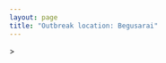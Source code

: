 ```yaml
---
layout: page
title: "Outbreak location: Begusarai"
---
```

<div id="mapid">
<script src="https://buda-magenta.github.io/hazard_map/load_map.js"></script>
><script>
var marker_outbreak = L.marker([25.512719, 86.090571],{"autoPan": true}).addTo(map); marker_outbreak.bindTooltip("Begusarai").openTooltip();

var circle_1 = L.circle([25.560900, 87.647654], {"pane": "markerPane", "color": "red", "fill": true, "fillOpacity": 0.2, "fillRule": "evenodd", "lineCap": "round", "lineJoin": "round", "opacity": 1.0, "radius": 613724, "stroke": true, "weight": 2}).addTo(map);
circle_1.bindTooltip("Katihar<br>rank: 1<br>hazard index: 0.153431")

var circle_2 = L.circle([25.832642, 86.614893], {"pane": "markerPane", "color": "red", "fill": true, "fillOpacity": 0.2, "fillRule": "evenodd", "lineCap": "round", "lineJoin": "round", "opacity": 1.0, "radius": 386662, "stroke": true, "weight": 2}).addTo(map);
circle_2.bindTooltip("Saharsa<br>rank: 2<br>hazard index: 0.096666")

var circle_3 = L.circle([25.609324, 85.123525], {"pane": "markerPane", "color": "red", "fill": true, "fillOpacity": 0.2, "fillRule": "evenodd", "lineCap": "round", "lineJoin": "round", "opacity": 1.0, "radius": 113589, "stroke": true, "weight": 2}).addTo(map);
circle_3.bindTooltip("Patna<br>rank: 3<br>hazard index: 0.028397")

var circle_4 = L.circle([26.716413, 88.430992], {"pane": "markerPane", "color": "red", "fill": true, "fillOpacity": 0.2, "fillRule": "evenodd", "lineCap": "round", "lineJoin": "round", "opacity": 1.0, "radius": 69776, "stroke": true, "weight": 2}).addTo(map);
circle_4.bindTooltip("Siliguri<br>rank: 4<br>hazard index: 0.017444")

var circle_5 = L.circle([26.000000, 87.500000], {"pane": "markerPane", "color": "red", "fill": true, "fillOpacity": 0.2, "fillRule": "evenodd", "lineCap": "round", "lineJoin": "round", "opacity": 1.0, "radius": 48547, "stroke": true, "weight": 2}).addTo(map);
circle_5.bindTooltip("Purnia<br>rank: 5<br>hazard index: 0.012137")

var circle_6 = L.circle([23.795281, 86.430964], {"pane": "markerPane", "color": "red", "fill": true, "fillOpacity": 0.2, "fillRule": "evenodd", "lineCap": "round", "lineJoin": "round", "opacity": 1.0, "radius": 42162, "stroke": true, "weight": 2}).addTo(map);
circle_6.bindTooltip("Dhanbad<br>rank: 6<br>hazard index: 0.010541")

var circle_7 = L.circle([25.680654, 88.124646], {"pane": "markerPane", "color": "red", "fill": true, "fillOpacity": 0.2, "fillRule": "evenodd", "lineCap": "round", "lineJoin": "round", "opacity": 1.0, "radius": 41793, "stroke": true, "weight": 2}).addTo(map);
circle_7.bindTooltip("Raiganj<br>rank: 7<br>hazard index: 0.010448")

var circle_8 = L.circle([26.148658, 85.340013], {"pane": "markerPane", "color": "red", "fill": true, "fillOpacity": 0.2, "fillRule": "evenodd", "lineCap": "round", "lineJoin": "round", "opacity": 1.0, "radius": 19243, "stroke": true, "weight": 2}).addTo(map);
circle_8.bindTooltip("Muzaffarpur<br>rank: 8<br>hazard index: 0.004811")

var circle_9 = L.circle([26.083143, 86.032571], {"pane": "markerPane", "color": "red", "fill": true, "fillOpacity": 0.2, "fillRule": "evenodd", "lineCap": "round", "lineJoin": "round", "opacity": 1.0, "radius": 17752, "stroke": true, "weight": 2}).addTo(map);
circle_9.bindTooltip("Darbhanga<br>rank: 9<br>hazard index: 0.004438")

var circle_10 = L.circle([24.796436, 85.007956], {"pane": "markerPane", "color": "red", "fill": true, "fillOpacity": 0.2, "fillRule": "evenodd", "lineCap": "round", "lineJoin": "round", "opacity": 1.0, "radius": 17660, "stroke": true, "weight": 2}).addTo(map);
circle_10.bindTooltip("Gaya<br>rank: 10<br>hazard index: 0.004415")

var circle_11 = L.circle([25.286698, 87.132254], {"pane": "markerPane", "color": "red", "fill": true, "fillOpacity": 0.2, "fillRule": "evenodd", "lineCap": "round", "lineJoin": "round", "opacity": 1.0, "radius": 14451, "stroke": true, "weight": 2}).addTo(map);
circle_11.bindTooltip("Bhagalpur<br>rank: 11<br>hazard index: 0.003613")

var circle_12 = L.circle([26.298638, 87.953148], {"pane": "markerPane", "color": "red", "fill": true, "fillOpacity": 0.2, "fillRule": "evenodd", "lineCap": "round", "lineJoin": "round", "opacity": 1.0, "radius": 14090, "stroke": true, "weight": 2}).addTo(map);
circle_12.bindTooltip("Kishanganj<br>rank: 12<br>hazard index: 0.003523")

var circle_13 = L.circle([24.965712, 88.127778], {"pane": "markerPane", "color": "red", "fill": true, "fillOpacity": 0.2, "fillRule": "evenodd", "lineCap": "round", "lineJoin": "round", "opacity": 1.0, "radius": 11574, "stroke": true, "weight": 2}).addTo(map);
circle_13.bindTooltip("English Bazar<br>rank: 13<br>hazard index: 0.002894")

var circle_14 = L.circle([26.180598, 91.753943], {"pane": "markerPane", "color": "red", "fill": true, "fillOpacity": 0.2, "fillRule": "evenodd", "lineCap": "round", "lineJoin": "round", "opacity": 1.0, "radius": 11291, "stroke": true, "weight": 2}).addTo(map);
circle_14.bindTooltip("Guwahati<br>rank: 14<br>hazard index: 0.002823")

var circle_15 = L.circle([28.651718, 77.221939], {"pane": "markerPane", "color": "red", "fill": true, "fillOpacity": 0.2, "fillRule": "evenodd", "lineCap": "round", "lineJoin": "round", "opacity": 1.0, "radius": 10929, "stroke": true, "weight": 2}).addTo(map);
circle_15.bindTooltip("Delhi<br>rank: 15<br>hazard index: 0.002732")

var circle_16 = L.circle([25.205305, 85.514612], {"pane": "markerPane", "color": "red", "fill": true, "fillOpacity": 0.2, "fillRule": "evenodd", "lineCap": "round", "lineJoin": "round", "opacity": 1.0, "radius": 10776, "stroke": true, "weight": 2}).addTo(map);
circle_16.bindTooltip("Biharsharif<br>rank: 16<br>hazard index: 0.002694")

var circle_17 = L.circle([22.541418, 88.357691], {"pane": "markerPane", "color": "red", "fill": true, "fillOpacity": 0.2, "fillRule": "evenodd", "lineCap": "round", "lineJoin": "round", "opacity": 1.0, "radius": 10345, "stroke": true, "weight": 2}).addTo(map);
circle_17.bindTooltip("Kolkata<br>rank: 17<br>hazard index: 0.002586")

var circle_18 = L.circle([25.623457, 84.596839], {"pane": "markerPane", "color": "red", "fill": true, "fillOpacity": 0.2, "fillRule": "evenodd", "lineCap": "round", "lineJoin": "round", "opacity": 1.0, "radius": 9529, "stroke": true, "weight": 2}).addTo(map);
circle_18.bindTooltip("Arrah<br>rank: 18<br>hazard index: 0.002382")

var circle_19 = L.circle([25.623400, 85.041700], {"pane": "markerPane", "color": "red", "fill": true, "fillOpacity": 0.2, "fillRule": "evenodd", "lineCap": "round", "lineJoin": "round", "opacity": 1.0, "radius": 8055, "stroke": true, "weight": 2}).addTo(map);
circle_19.bindTooltip("Dinapur Nizamat<br>rank: 19<br>hazard index: 0.002014")

var circle_20 = L.circle([26.626484, 88.734077], {"pane": "markerPane", "color": "red", "fill": true, "fillOpacity": 0.2, "fillRule": "evenodd", "lineCap": "round", "lineJoin": "round", "opacity": 1.0, "radius": 7236, "stroke": true, "weight": 2}).addTo(map);
circle_20.bindTooltip("Jalpaiguri<br>rank: 20<br>hazard index: 0.001809")

var circle_21 = L.circle([25.720581, 85.255560], {"pane": "markerPane", "color": "red", "fill": true, "fillOpacity": 0.2, "fillRule": "evenodd", "lineCap": "round", "lineJoin": "round", "opacity": 1.0, "radius": 6842, "stroke": true, "weight": 2}).addTo(map);
circle_21.bindTooltip("Hajipur<br>rank: 21<br>hazard index: 0.001711")

var circle_22 = L.circle([25.220812, 86.517204], {"pane": "markerPane", "color": "red", "fill": true, "fillOpacity": 0.2, "fillRule": "evenodd", "lineCap": "round", "lineJoin": "round", "opacity": 1.0, "radius": 5942, "stroke": true, "weight": 2}).addTo(map);
circle_22.bindTooltip("Munger<br>rank: 22<br>hazard index: 0.001486")

var circle_23 = L.circle([26.669512, 84.957411], {"pane": "markerPane", "color": "red", "fill": true, "fillOpacity": 0.2, "fillRule": "evenodd", "lineCap": "round", "lineJoin": "round", "opacity": 1.0, "radius": 5877, "stroke": true, "weight": 2}).addTo(map);
circle_23.bindTooltip("Motihari<br>rank: 23<br>hazard index: 0.001469")

var circle_24 = L.circle([25.773344, 84.784977], {"pane": "markerPane", "color": "red", "fill": true, "fillOpacity": 0.2, "fillRule": "evenodd", "lineCap": "round", "lineJoin": "round", "opacity": 1.0, "radius": 5611, "stroke": true, "weight": 2}).addTo(map);
circle_24.bindTooltip("Chapra<br>rank: 24<br>hazard index: 0.001403")

var circle_25 = L.circle([25.133173, 86.525040], {"pane": "markerPane", "color": "red", "fill": true, "fillOpacity": 0.2, "fillRule": "evenodd", "lineCap": "round", "lineJoin": "round", "opacity": 1.0, "radius": 5531, "stroke": true, "weight": 2}).addTo(map);
circle_25.bindTooltip("Kharagpur<br>rank: 25<br>hazard index: 0.001383")

var circle_26 = L.circle([24.476642, 86.606732], {"pane": "markerPane", "color": "red", "fill": true, "fillOpacity": 0.2, "fillRule": "evenodd", "lineCap": "round", "lineJoin": "round", "opacity": 1.0, "radius": 5014, "stroke": true, "weight": 2}).addTo(map);
circle_26.bindTooltip("Deoghar<br>rank: 26<br>hazard index: 0.001254")

var circle_27 = L.circle([23.687130, 86.974659], {"pane": "markerPane", "color": "red", "fill": true, "fillOpacity": 0.2, "fillRule": "evenodd", "lineCap": "round", "lineJoin": "round", "opacity": 1.0, "radius": 4354, "stroke": true, "weight": 2}).addTo(map);
circle_27.bindTooltip("Asansol<br>rank: 27<br>hazard index: 0.001089")

var circle_28 = L.circle([23.967515, 85.438846], {"pane": "markerPane", "color": "red", "fill": true, "fillOpacity": 0.2, "fillRule": "evenodd", "lineCap": "round", "lineJoin": "round", "opacity": 1.0, "radius": 4299, "stroke": true, "weight": 2}).addTo(map);
circle_28.bindTooltip("Hazaribagh<br>rank: 28<br>hazard index: 0.001075")

var circle_29 = L.circle([25.152471, 85.006878], {"pane": "markerPane", "color": "red", "fill": true, "fillOpacity": 0.2, "fillRule": "evenodd", "lineCap": "round", "lineJoin": "round", "opacity": 1.0, "radius": 4060, "stroke": true, "weight": 2}).addTo(map);
circle_29.bindTooltip("Jehanabad<br>rank: 29<br>hazard index: 0.001015")

var circle_30 = L.circle([26.131004, 84.391257], {"pane": "markerPane", "color": "red", "fill": true, "fillOpacity": 0.2, "fillRule": "evenodd", "lineCap": "round", "lineJoin": "round", "opacity": 1.0, "radius": 4005, "stroke": true, "weight": 2}).addTo(map);
circle_30.bindTooltip("Siwan<br>rank: 30<br>hazard index: 0.001001")

var circle_31 = L.circle([23.370035, 85.325013], {"pane": "markerPane", "color": "red", "fill": true, "fillOpacity": 0.2, "fillRule": "evenodd", "lineCap": "round", "lineJoin": "round", "opacity": 1.0, "radius": 3577, "stroke": true, "weight": 2}).addTo(map);
circle_31.bindTooltip("Ranchi<br>rank: 31<br>hazard index: 0.000894")

var circle_32 = L.circle([30.909016, 75.851601], {"pane": "markerPane", "color": "red", "fill": true, "fillOpacity": 0.2, "fillRule": "evenodd", "lineCap": "round", "lineJoin": "round", "opacity": 1.0, "radius": 3209, "stroke": true, "weight": 2}).addTo(map);
circle_32.bindTooltip("Ludhiana<br>rank: 32<br>hazard index: 0.000802")

var circle_33 = L.circle([25.329791, 86.456777], {"pane": "markerPane", "color": "red", "fill": true, "fillOpacity": 0.2, "fillRule": "evenodd", "lineCap": "round", "lineJoin": "round", "opacity": 1.0, "radius": 3130, "stroke": true, "weight": 2}).addTo(map);
circle_33.bindTooltip("Jamalpur<br>rank: 33<br>hazard index: 0.000783")

var circle_34 = L.circle([26.838100, 80.934600], {"pane": "markerPane", "color": "red", "fill": true, "fillOpacity": 0.2, "fillRule": "evenodd", "lineCap": "round", "lineJoin": "round", "opacity": 1.0, "radius": 2515, "stroke": true, "weight": 2}).addTo(map);
circle_34.bindTooltip("Lucknow<br>rank: 34<br>hazard index: 0.000629")

var circle_35 = L.circle([26.460914, 80.321759], {"pane": "markerPane", "color": "red", "fill": true, "fillOpacity": 0.2, "fillRule": "evenodd", "lineCap": "round", "lineJoin": "round", "opacity": 1.0, "radius": 2490, "stroke": true, "weight": 2}).addTo(map);
circle_35.bindTooltip("Kanpur<br>rank: 35<br>hazard index: 0.000623")

var circle_36 = L.circle([31.634308, 74.873679], {"pane": "markerPane", "color": "red", "fill": true, "fillOpacity": 0.2, "fillRule": "evenodd", "lineCap": "round", "lineJoin": "round", "opacity": 1.0, "radius": 2252, "stroke": true, "weight": 2}).addTo(map);
circle_36.bindTooltip("Amritsar<br>rank: 36<br>hazard index: 0.000563")

var circle_37 = L.circle([28.863842, 78.805778], {"pane": "markerPane", "color": "red", "fill": true, "fillOpacity": 0.2, "fillRule": "evenodd", "lineCap": "round", "lineJoin": "round", "opacity": 1.0, "radius": 2035, "stroke": true, "weight": 2}).addTo(map);
circle_37.bindTooltip("Moradabad<br>rank: 37<br>hazard index: 0.000509")

var circle_38 = L.circle([28.457876, 79.405571], {"pane": "markerPane", "color": "red", "fill": true, "fillOpacity": 0.2, "fillRule": "evenodd", "lineCap": "round", "lineJoin": "round", "opacity": 1.0, "radius": 1953, "stroke": true, "weight": 2}).addTo(map);
circle_38.bindTooltip("Bareilly<br>rank: 38<br>hazard index: 0.000488")

var circle_39 = L.circle([26.671329, 83.364583], {"pane": "markerPane", "color": "red", "fill": true, "fillOpacity": 0.2, "fillRule": "evenodd", "lineCap": "round", "lineJoin": "round", "opacity": 1.0, "radius": 1797, "stroke": true, "weight": 2}).addTo(map);
circle_39.bindTooltip("Gorakhpur<br>rank: 39<br>hazard index: 0.000449")

var circle_40 = L.circle([27.037755, 88.263176], {"pane": "markerPane", "color": "red", "fill": true, "fillOpacity": 0.2, "fillRule": "evenodd", "lineCap": "round", "lineJoin": "round", "opacity": 1.0, "radius": 1731, "stroke": true, "weight": 2}).addTo(map);
circle_40.bindTooltip("Darjeeling<br>rank: 40<br>hazard index: 0.000433")

var circle_41 = L.circle([31.292011, 75.568058], {"pane": "markerPane", "color": "red", "fill": true, "fillOpacity": 0.2, "fillRule": "evenodd", "lineCap": "round", "lineJoin": "round", "opacity": 1.0, "radius": 1714, "stroke": true, "weight": 2}).addTo(map);
circle_41.bindTooltip("Jalandhar<br>rank: 41<br>hazard index: 0.000429")

var circle_42 = L.circle([23.535048, 87.338043], {"pane": "markerPane", "color": "red", "fill": true, "fillOpacity": 0.2, "fillRule": "evenodd", "lineCap": "round", "lineJoin": "round", "opacity": 1.0, "radius": 1641, "stroke": true, "weight": 2}).addTo(map);
circle_42.bindTooltip("Durgapur<br>rank: 42<br>hazard index: 0.000410")

var circle_43 = L.circle([27.484460, 94.901945], {"pane": "markerPane", "color": "red", "fill": true, "fillOpacity": 0.2, "fillRule": "evenodd", "lineCap": "round", "lineJoin": "round", "opacity": 1.0, "radius": 1588, "stroke": true, "weight": 2}).addTo(map);
circle_43.bindTooltip("Dibrugarh<br>rank: 43<br>hazard index: 0.000397")

var circle_44 = L.circle([25.263487, 88.789003], {"pane": "markerPane", "color": "red", "fill": true, "fillOpacity": 0.2, "fillRule": "evenodd", "lineCap": "round", "lineJoin": "round", "opacity": 1.0, "radius": 1470, "stroke": true, "weight": 2}).addTo(map);
circle_44.bindTooltip("Balurghat<br>rank: 44<br>hazard index: 0.000368")

var circle_45 = L.circle([22.801519, 86.202958], {"pane": "markerPane", "color": "red", "fill": true, "fillOpacity": 0.2, "fillRule": "evenodd", "lineCap": "round", "lineJoin": "round", "opacity": 1.0, "radius": 1347, "stroke": true, "weight": 2}).addTo(map);
circle_45.bindTooltip("Jamshedpur<br>rank: 45<br>hazard index: 0.000337")

var circle_46 = L.circle([29.988077, 77.508130], {"pane": "markerPane", "color": "red", "fill": true, "fillOpacity": 0.2, "fillRule": "evenodd", "lineCap": "round", "lineJoin": "round", "opacity": 1.0, "radius": 1289, "stroke": true, "weight": 2}).addTo(map);
circle_46.bindTooltip("Saharanpur<br>rank: 46<br>hazard index: 0.000322")

var circle_47 = L.circle([26.698885, 88.320030], {"pane": "markerPane", "color": "red", "fill": true, "fillOpacity": 0.2, "fillRule": "evenodd", "lineCap": "round", "lineJoin": "round", "opacity": 1.0, "radius": 1272, "stroke": true, "weight": 2}).addTo(map);
circle_47.bindTooltip("Bagdogra<br>rank: 47<br>hazard index: 0.000318")

var circle_48 = L.circle([25.335649, 83.007629], {"pane": "markerPane", "color": "red", "fill": true, "fillOpacity": 0.2, "fillRule": "evenodd", "lineCap": "round", "lineJoin": "round", "opacity": 1.0, "radius": 1058, "stroke": true, "weight": 2}).addTo(map);
circle_48.bindTooltip("Varanasi<br>rank: 48<br>hazard index: 0.000265")

var circle_49 = L.circle([19.075990, 72.877393], {"pane": "markerPane", "color": "red", "fill": true, "fillOpacity": 0.2, "fillRule": "evenodd", "lineCap": "round", "lineJoin": "round", "opacity": 1.0, "radius": 985, "stroke": true, "weight": 2}).addTo(map);
circle_49.bindTooltip("Mumbai<br>rank: 49<br>hazard index: 0.000246")

var circle_50 = L.circle([28.651718, 77.221939], {"pane": "markerPane", "color": "red", "fill": true, "fillOpacity": 0.2, "fillRule": "evenodd", "lineCap": "round", "lineJoin": "round", "opacity": 1.0, "radius": 973, "stroke": true, "weight": 2}).addTo(map);
circle_50.bindTooltip("Dehri<br>rank: 50<br>hazard index: 0.000243")

var circle_51 = L.circle([25.913591, 93.728371], {"pane": "markerPane", "color": "red", "fill": true, "fillOpacity": 0.2, "fillRule": "evenodd", "lineCap": "round", "lineJoin": "round", "opacity": 1.0, "radius": 900, "stroke": true, "weight": 2}).addTo(map);
circle_51.bindTooltip("Dimapur<br>rank: 51<br>hazard index: 0.000225")

var circle_52 = L.circle([23.699128, 85.991069], {"pane": "markerPane", "color": "red", "fill": true, "fillOpacity": 0.2, "fillRule": "evenodd", "lineCap": "round", "lineJoin": "round", "opacity": 1.0, "radius": 838, "stroke": true, "weight": 2}).addTo(map);
circle_52.bindTooltip("Bokaro<br>rank: 52<br>hazard index: 0.000210")

var circle_53 = L.circle([23.250000, 87.750000], {"pane": "markerPane", "color": "red", "fill": true, "fillOpacity": 0.2, "fillRule": "evenodd", "lineCap": "round", "lineJoin": "round", "opacity": 1.0, "radius": 809, "stroke": true, "weight": 2}).addTo(map);
circle_53.bindTooltip("Barddhaman<br>rank: 53<br>hazard index: 0.000202")

var circle_54 = L.circle([27.876990, 78.137290], {"pane": "markerPane", "color": "red", "fill": true, "fillOpacity": 0.2, "fillRule": "evenodd", "lineCap": "round", "lineJoin": "round", "opacity": 1.0, "radius": 760, "stroke": true, "weight": 2}).addTo(map);
circle_54.bindTooltip("Aligarh<br>rank: 54<br>hazard index: 0.000190")

var circle_55 = L.circle([23.730215, 86.839671], {"pane": "markerPane", "color": "red", "fill": true, "fillOpacity": 0.2, "fillRule": "evenodd", "lineCap": "round", "lineJoin": "round", "opacity": 1.0, "radius": 721, "stroke": true, "weight": 2}).addTo(map);
circle_55.bindTooltip("Kulti<br>rank: 55<br>hazard index: 0.000180")

var circle_56 = L.circle([24.379576, 88.585573], {"pane": "markerPane", "color": "red", "fill": true, "fillOpacity": 0.2, "fillRule": "evenodd", "lineCap": "round", "lineJoin": "round", "opacity": 1.0, "radius": 624, "stroke": true, "weight": 2}).addTo(map);
circle_56.bindTooltip("Baharampur<br>rank: 56<br>hazard index: 0.000156")

var circle_57 = L.circle([25.562071, 84.015672], {"pane": "markerPane", "color": "red", "fill": true, "fillOpacity": 0.2, "fillRule": "evenodd", "lineCap": "round", "lineJoin": "round", "opacity": 1.0, "radius": 613, "stroke": true, "weight": 2}).addTo(map);
circle_57.bindTooltip("Buxar<br>rank: 57<br>hazard index: 0.000153")

var circle_58 = L.circle([24.900100, 84.018211], {"pane": "markerPane", "color": "red", "fill": true, "fillOpacity": 0.2, "fillRule": "evenodd", "lineCap": "round", "lineJoin": "round", "opacity": 1.0, "radius": 582, "stroke": true, "weight": 2}).addTo(map);
circle_58.bindTooltip("Sasaram<br>rank: 58<br>hazard index: 0.000146")

var circle_59 = L.circle([22.890183, 88.426939], {"pane": "markerPane", "color": "red", "fill": true, "fillOpacity": 0.2, "fillRule": "evenodd", "lineCap": "round", "lineJoin": "round", "opacity": 1.0, "radius": 511, "stroke": true, "weight": 2}).addTo(map);
circle_59.bindTooltip("Naihati<br>rank: 59<br>hazard index: 0.000128")

var circle_60 = L.circle([22.707369, 88.374437], {"pane": "markerPane", "color": "red", "fill": true, "fillOpacity": 0.2, "fillRule": "evenodd", "lineCap": "round", "lineJoin": "round", "opacity": 1.0, "radius": 492, "stroke": true, "weight": 2}).addTo(map);
circle_60.bindTooltip("Baranagar<br>rank: 60<br>hazard index: 0.000123")

var circle_61 = L.circle([28.794068, 79.185930], {"pane": "markerPane", "color": "red", "fill": true, "fillOpacity": 0.2, "fillRule": "evenodd", "lineCap": "round", "lineJoin": "round", "opacity": 1.0, "radius": 467, "stroke": true, "weight": 2}).addTo(map);
circle_61.bindTooltip("Rampur<br>rank: 61<br>hazard index: 0.000117")

var circle_62 = L.circle([27.177366, 78.389912], {"pane": "markerPane", "color": "red", "fill": true, "fillOpacity": 0.2, "fillRule": "evenodd", "lineCap": "round", "lineJoin": "round", "opacity": 1.0, "radius": 461, "stroke": true, "weight": 2}).addTo(map);
circle_62.bindTooltip("Firozabad<br>rank: 62<br>hazard index: 0.000115")

var circle_63 = L.circle([12.979120, 77.591300], {"pane": "markerPane", "color": "red", "fill": true, "fillOpacity": 0.2, "fillRule": "evenodd", "lineCap": "round", "lineJoin": "round", "opacity": 1.0, "radius": 424, "stroke": true, "weight": 2}).addTo(map);
circle_63.bindTooltip("Bangalore<br>rank: 63<br>hazard index: 0.000106")

var circle_64 = L.circle([25.280733, 83.125128], {"pane": "markerPane", "color": "red", "fill": true, "fillOpacity": 0.2, "fillRule": "evenodd", "lineCap": "round", "lineJoin": "round", "opacity": 1.0, "radius": 383, "stroke": true, "weight": 2}).addTo(map);
circle_64.bindTooltip("Mughal Sarai<br>rank: 64<br>hazard index: 0.000096")

var circle_65 = L.circle([24.817861, 92.756221], {"pane": "markerPane", "color": "red", "fill": true, "fillOpacity": 0.2, "fillRule": "evenodd", "lineCap": "round", "lineJoin": "round", "opacity": 1.0, "radius": 360, "stroke": true, "weight": 2}).addTo(map);
circle_65.bindTooltip("Silchar<br>rank: 65<br>hazard index: 0.000090")

var circle_66 = L.circle([27.504639, 80.829466], {"pane": "markerPane", "color": "red", "fill": true, "fillOpacity": 0.2, "fillRule": "evenodd", "lineCap": "round", "lineJoin": "round", "opacity": 1.0, "radius": 345, "stroke": true, "weight": 2}).addTo(map);
circle_66.bindTooltip("Sitapur<br>rank: 66<br>hazard index: 0.000086")

var circle_67 = L.circle([27.329046, 88.612267], {"pane": "markerPane", "color": "red", "fill": true, "fillOpacity": 0.2, "fillRule": "evenodd", "lineCap": "round", "lineJoin": "round", "opacity": 1.0, "radius": 338, "stroke": true, "weight": 2}).addTo(map);
circle_67.bindTooltip("Gangtok<br>rank: 67<br>hazard index: 0.000085")

var circle_68 = L.circle([25.572433, 83.609605], {"pane": "markerPane", "color": "red", "fill": true, "fillOpacity": 0.2, "fillRule": "evenodd", "lineCap": "round", "lineJoin": "round", "opacity": 1.0, "radius": 336, "stroke": true, "weight": 2}).addTo(map);
circle_68.bindTooltip("Medinipur<br>rank: 68<br>hazard index: 0.000084")

var circle_69 = L.circle([26.423847, 83.762732], {"pane": "markerPane", "color": "red", "fill": true, "fillOpacity": 0.2, "fillRule": "evenodd", "lineCap": "round", "lineJoin": "round", "opacity": 1.0, "radius": 332, "stroke": true, "weight": 2}).addTo(map);
circle_69.bindTooltip("Deoria<br>rank: 69<br>hazard index: 0.000083")

var circle_70 = L.circle([22.591260, 88.390964], {"pane": "markerPane", "color": "red", "fill": true, "fillOpacity": 0.2, "fillRule": "evenodd", "lineCap": "round", "lineJoin": "round", "opacity": 1.0, "radius": 302, "stroke": true, "weight": 2}).addTo(map);
circle_70.bindTooltip("Bidhan Nagar<br>rank: 70<br>hazard index: 0.000076")

var circle_71 = L.circle([23.388901, 88.372439], {"pane": "markerPane", "color": "red", "fill": true, "fillOpacity": 0.2, "fillRule": "evenodd", "lineCap": "round", "lineJoin": "round", "opacity": 1.0, "radius": 289, "stroke": true, "weight": 2}).addTo(map);
circle_71.bindTooltip("Nabadwip<br>rank: 71<br>hazard index: 0.000072")

var circle_72 = L.circle([26.724789, 82.793269], {"pane": "markerPane", "color": "red", "fill": true, "fillOpacity": 0.2, "fillRule": "evenodd", "lineCap": "round", "lineJoin": "round", "opacity": 1.0, "radius": 289, "stroke": true, "weight": 2}).addTo(map);
circle_72.bindTooltip("Basti<br>rank: 72<br>hazard index: 0.000072")

var circle_73 = L.circle([27.109667, 81.918329], {"pane": "markerPane", "color": "red", "fill": true, "fillOpacity": 0.2, "fillRule": "evenodd", "lineCap": "round", "lineJoin": "round", "opacity": 1.0, "radius": 288, "stroke": true, "weight": 2}).addTo(map);
circle_73.bindTooltip("Gonda<br>rank: 73<br>hazard index: 0.000072")

var circle_74 = L.circle([25.438130, 81.833800], {"pane": "markerPane", "color": "red", "fill": true, "fillOpacity": 0.2, "fillRule": "evenodd", "lineCap": "round", "lineJoin": "round", "opacity": 1.0, "radius": 268, "stroke": true, "weight": 2}).addTo(map);
circle_74.bindTooltip("Allahabad<br>rank: 74<br>hazard index: 0.000067")

var circle_75 = L.circle([13.083694, 80.270186], {"pane": "markerPane", "color": "red", "fill": true, "fillOpacity": 0.2, "fillRule": "evenodd", "lineCap": "round", "lineJoin": "round", "opacity": 1.0, "radius": 268, "stroke": true, "weight": 2}).addTo(map);
circle_75.bindTooltip("Chennai<br>rank: 75<br>hazard index: 0.000067")

var circle_76 = L.circle([21.170200, 72.831100], {"pane": "markerPane", "color": "red", "fill": true, "fillOpacity": 0.2, "fillRule": "evenodd", "lineCap": "round", "lineJoin": "round", "opacity": 1.0, "radius": 240, "stroke": true, "weight": 2}).addTo(map);
circle_76.bindTooltip("Surat<br>rank: 76<br>hazard index: 0.000060")

var circle_77 = L.circle([22.794910, 88.331772], {"pane": "markerPane", "color": "red", "fill": true, "fillOpacity": 0.2, "fillRule": "evenodd", "lineCap": "round", "lineJoin": "round", "opacity": 1.0, "radius": 227, "stroke": true, "weight": 2}).addTo(map);
circle_77.bindTooltip("Baidyabati<br>rank: 77<br>hazard index: 0.000057")

var circle_78 = L.circle([23.160894, 79.949770], {"pane": "markerPane", "color": "red", "fill": true, "fillOpacity": 0.2, "fillRule": "evenodd", "lineCap": "round", "lineJoin": "round", "opacity": 1.0, "radius": 226, "stroke": true, "weight": 2}).addTo(map);
circle_78.bindTooltip("Jabalpur<br>rank: 78<br>hazard index: 0.000057")

var circle_79 = L.circle([29.391275, 76.977167], {"pane": "markerPane", "color": "red", "fill": true, "fillOpacity": 0.2, "fillRule": "evenodd", "lineCap": "round", "lineJoin": "round", "opacity": 1.0, "radius": 223, "stroke": true, "weight": 2}).addTo(map);
circle_79.bindTooltip("Panipat<br>rank: 79<br>hazard index: 0.000056")

var circle_80 = L.circle([25.576045, 91.882528], {"pane": "markerPane", "color": "red", "fill": true, "fillOpacity": 0.2, "fillRule": "evenodd", "lineCap": "round", "lineJoin": "round", "opacity": 1.0, "radius": 223, "stroke": true, "weight": 2}).addTo(map);
circle_80.bindTooltip("Shillong<br>rank: 80<br>hazard index: 0.000056")

var circle_81 = L.circle([29.680327, 76.989625], {"pane": "markerPane", "color": "red", "fill": true, "fillOpacity": 0.2, "fillRule": "evenodd", "lineCap": "round", "lineJoin": "round", "opacity": 1.0, "radius": 218, "stroke": true, "weight": 2}).addTo(map);
circle_81.bindTooltip("Karnal<br>rank: 81<br>hazard index: 0.000055")

var circle_82 = L.circle([29.003314, 77.016732], {"pane": "markerPane", "color": "red", "fill": true, "fillOpacity": 0.2, "fillRule": "evenodd", "lineCap": "round", "lineJoin": "round", "opacity": 1.0, "radius": 210, "stroke": true, "weight": 2}).addTo(map);
circle_82.bindTooltip("Sonipat<br>rank: 82<br>hazard index: 0.000053")

var circle_83 = L.circle([30.384367, 76.770421], {"pane": "markerPane", "color": "red", "fill": true, "fillOpacity": 0.2, "fillRule": "evenodd", "lineCap": "round", "lineJoin": "round", "opacity": 1.0, "radius": 207, "stroke": true, "weight": 2}).addTo(map);
circle_83.bindTooltip("Ambala<br>rank: 83<br>hazard index: 0.000052")

var circle_84 = L.circle([26.791073, 84.560107], {"pane": "markerPane", "color": "red", "fill": true, "fillOpacity": 0.2, "fillRule": "evenodd", "lineCap": "round", "lineJoin": "round", "opacity": 1.0, "radius": 202, "stroke": true, "weight": 2}).addTo(map);
circle_84.bindTooltip("Bettiah<br>rank: 84<br>hazard index: 0.000051")

var circle_85 = L.circle([26.718324, 79.090254], {"pane": "markerPane", "color": "red", "fill": true, "fillOpacity": 0.2, "fillRule": "evenodd", "lineCap": "round", "lineJoin": "round", "opacity": 1.0, "radius": 198, "stroke": true, "weight": 2}).addTo(map);
circle_85.bindTooltip("Etawah<br>rank: 85<br>hazard index: 0.000050")

var circle_86 = L.circle([22.965365, 88.403973], {"pane": "markerPane", "color": "red", "fill": true, "fillOpacity": 0.2, "fillRule": "evenodd", "lineCap": "round", "lineJoin": "round", "opacity": 1.0, "radius": 195, "stroke": true, "weight": 2}).addTo(map);
circle_86.bindTooltip("Bansberia<br>rank: 86<br>hazard index: 0.000049")

var circle_87 = L.circle([22.974972, 88.434591], {"pane": "markerPane", "color": "red", "fill": true, "fillOpacity": 0.2, "fillRule": "evenodd", "lineCap": "round", "lineJoin": "round", "opacity": 1.0, "radius": 189, "stroke": true, "weight": 2}).addTo(map);
circle_87.bindTooltip("Kalyani<br>rank: 87<br>hazard index: 0.000047")

var circle_88 = L.circle([30.733442, 76.779714], {"pane": "markerPane", "color": "red", "fill": true, "fillOpacity": 0.2, "fillRule": "evenodd", "lineCap": "round", "lineJoin": "round", "opacity": 1.0, "radius": 184, "stroke": true, "weight": 2}).addTo(map);
circle_88.bindTooltip("Chandigarh<br>rank: 88<br>hazard index: 0.000046")

var circle_89 = L.circle([30.211200, 77.286390], {"pane": "markerPane", "color": "red", "fill": true, "fillOpacity": 0.2, "fillRule": "evenodd", "lineCap": "round", "lineJoin": "round", "opacity": 1.0, "radius": 179, "stroke": true, "weight": 2}).addTo(map);
circle_89.bindTooltip("Yamunanagar<br>rank: 89<br>hazard index: 0.000045")

var circle_90 = L.circle([31.608574, 75.846442], {"pane": "markerPane", "color": "red", "fill": true, "fillOpacity": 0.2, "fillRule": "evenodd", "lineCap": "round", "lineJoin": "round", "opacity": 1.0, "radius": 168, "stroke": true, "weight": 2}).addTo(map);
circle_90.bindTooltip("Hoshiarpur<br>rank: 90<br>hazard index: 0.000042")

var circle_91 = L.circle([20.266777, 85.843559], {"pane": "markerPane", "color": "red", "fill": true, "fillOpacity": 0.2, "fillRule": "evenodd", "lineCap": "round", "lineJoin": "round", "opacity": 1.0, "radius": 163, "stroke": true, "weight": 2}).addTo(map);
circle_91.bindTooltip("Bhubaneswar<br>rank: 91<br>hazard index: 0.000041")

var circle_92 = L.circle([25.954628, 83.647350], {"pane": "markerPane", "color": "red", "fill": true, "fillOpacity": 0.2, "fillRule": "evenodd", "lineCap": "round", "lineJoin": "round", "opacity": 1.0, "radius": 163, "stroke": true, "weight": 2}).addTo(map);
circle_92.bindTooltip("Maunath Bhanjan<br>rank: 92<br>hazard index: 0.000041")

var circle_93 = L.circle([28.428262, 77.002700], {"pane": "markerPane", "color": "red", "fill": true, "fillOpacity": 0.2, "fillRule": "evenodd", "lineCap": "round", "lineJoin": "round", "opacity": 1.0, "radius": 154, "stroke": true, "weight": 2}).addTo(map);
circle_93.bindTooltip("Gurgaon<br>rank: 93<br>hazard index: 0.000039")

var circle_94 = L.circle([22.472223, 88.093845], {"pane": "markerPane", "color": "red", "fill": true, "fillOpacity": 0.2, "fillRule": "evenodd", "lineCap": "round", "lineJoin": "round", "opacity": 1.0, "radius": 151, "stroke": true, "weight": 2}).addTo(map);
circle_94.bindTooltip("Uluberia<br>rank: 94<br>hazard index: 0.000038")

var circle_95 = L.circle([23.831238, 91.282382], {"pane": "markerPane", "color": "red", "fill": true, "fillOpacity": 0.2, "fillRule": "evenodd", "lineCap": "round", "lineJoin": "round", "opacity": 1.0, "radius": 145, "stroke": true, "weight": 2}).addTo(map);
circle_95.bindTooltip("Agartala<br>rank: 95<br>hazard index: 0.000036")

var circle_96 = L.circle([26.304149, 92.716060], {"pane": "markerPane", "color": "red", "fill": true, "fillOpacity": 0.2, "fillRule": "evenodd", "lineCap": "round", "lineJoin": "round", "opacity": 1.0, "radius": 144, "stroke": true, "weight": 2}).addTo(map);
circle_96.bindTooltip("Nagaon<br>rank: 96<br>hazard index: 0.000036")

var circle_97 = L.circle([28.402979, 77.310384], {"pane": "markerPane", "color": "red", "fill": true, "fillOpacity": 0.2, "fillRule": "evenodd", "lineCap": "round", "lineJoin": "round", "opacity": 1.0, "radius": 141, "stroke": true, "weight": 2}).addTo(map);
circle_97.bindTooltip("Faridabad<br>rank: 97<br>hazard index: 0.000035")

var circle_98 = L.circle([27.059011, 84.206464], {"pane": "markerPane", "color": "red", "fill": true, "fillOpacity": 0.2, "fillRule": "evenodd", "lineCap": "round", "lineJoin": "round", "opacity": 1.0, "radius": 140, "stroke": true, "weight": 2}).addTo(map);
circle_98.bindTooltip("Bagaha<br>rank: 98<br>hazard index: 0.000035")

var circle_99 = L.circle([22.782355, 86.159003], {"pane": "markerPane", "color": "red", "fill": true, "fillOpacity": 0.2, "fillRule": "evenodd", "lineCap": "round", "lineJoin": "round", "opacity": 1.0, "radius": 136, "stroke": true, "weight": 2}).addTo(map);
circle_99.bindTooltip("Adityapur<br>rank: 99<br>hazard index: 0.000034")

var circle_100 = L.circle([26.575504, 80.613762], {"pane": "markerPane", "color": "red", "fill": true, "fillOpacity": 0.2, "fillRule": "evenodd", "lineCap": "round", "lineJoin": "round", "opacity": 1.0, "radius": 135, "stroke": true, "weight": 2}).addTo(map);
circle_100.bindTooltip("Unnao<br>rank: 100<br>hazard index: 0.000034")
</script>
</div>
